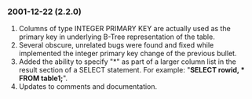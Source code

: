 ### 2001\-12\-22 (2\.2\.0\)

1. Columns of type INTEGER PRIMARY KEY are actually used as the primary
 key in underlying B\-Tree representation of the table.
2. Several obscure, unrelated bugs were found and fixed while
 implemented the integer primary key change of the previous bullet.
3. Added the ability to specify "\*" as part of a larger column list in
 the result section of a SELECT statement. For example:
 "**SELECT rowid, \* FROM table1;**".
4. Updates to comments and documentation.




